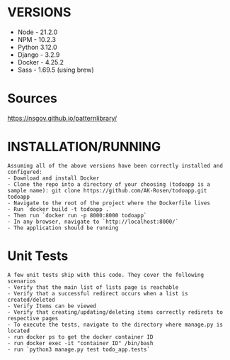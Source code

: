 # VERSIONS

- Node - 21.2.0
- NPM - 10.2.3
- Python 3.12.0
- Django - 3.2.9
- Docker - 4.25.2
- Sass - 1.69.5 (using brew)

# Sources

https://nsgov.github.io/patternlibrary/

# INSTALLATION/RUNNING

    Assuming all of the above versions have been correctly installed and configured:
    - Download and install Docker
    - Clone the repo into a directory of your choosing (todoapp is a sample name): git clone https://github.com/AK-Rosen/todoapp.git todoapp
    - Navigate to the root of the project where the Dockerfile lives
    - Run `docker build -t todoapp .`
    - Then run `docker run -p 8000:8000 todoapp`
    - In any browser, navigate to `http://localhost:8000/`
    - The application should be running

# Unit Tests

    A few unit tests ship with this code. They cover the following scenarios
    - Verify that the main list of lists page is reachable
    - Verify that a successful redirect occurs when a list is created/deleted
    - Verify Items can be viewed
    - Verify that creating/updating/deleting items correctly redirets to respective pages
    - To execute the tests, navigate to the directory where manage.py is located
    - run docker ps to get the docker container ID
    - run docker exec -it "container ID" /bin/bash
    - run `python3 manage.py test todo_app.tests`
